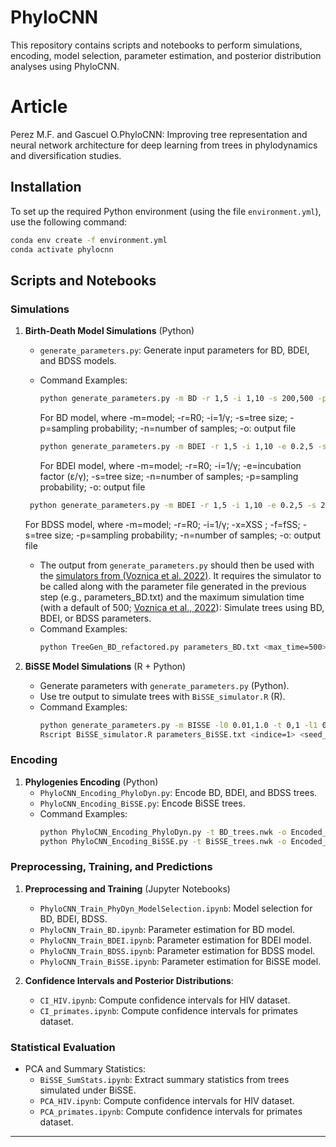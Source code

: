 # PhyloCNN

This repository contains scripts and notebooks to perform simulations, encoding, model selection, parameter estimation, and posterior distribution analyses using PhyloCNN.

# Article
Perez M.F. and Gascuel O.PhyloCNN: Improving tree representation and neural network architecture for deep learning from trees in phylodynamics and diversification studies.

## **Installation**
To set up the required Python environment (using the file `environment.yml`), use the following command:
```bash
conda env create -f environment.yml
conda activate phylocnn
```

## **Scripts and Notebooks**

### **Simulations**
1. **Birth-Death Model Simulations** (Python)

    - `generate_parameters.py`: Generate input parameters for BD, BDEI, and BDSS models.
    - Command Examples:
      ```bash
      python generate_parameters.py -m BD -r 1,5 -i 1,10 -s 200,500 -p 0.01,1 -n 10000 -o parameters_BD.txt
      ```
      For BD model, where -m=model; -r=R0; -i=1/γ; -s=tree size; -p=sampling probability; -n=number of samples; -o: output file

      ```bash
      python generate_parameters.py -m BDEI -r 1,5 -i 1,10 -e 0.2,5 -s 200,500 -p 0.01,1 -n 10000 -o parameters_BDEI.txt
      ```
      For BDEI model, where -m=model; -r=R0; -i=1/γ; -e=incubation factor (ε/γ); -s=tree size; -n=number of samples; -p=sampling probability; -o: output file
      
     ```bash
      python generate_parameters.py -m BDEI -r 1,5 -i 1,10 -e 0.2,5 -s 200,500 -p 0.01,1 -n 10000 -o parameters_BDEI.txt
      ```
      For BDSS model, where      -m=model; -r=R0; -i=1/γ; -x=XSS ; -f=fSS; -s=tree size; -p=sampling probability; -n=number of samples; -o: output file


   - The output from `generate_parameters.py` should then be used with the [simulators from (Voznica et al. 2022)](https://github.com/evolbioinfo/phylodeep/tree/main/simulators/bd_models). 
   It requires the simulator to be called along with the parameter file generated in the previous step (e.g., parameters_BD.txt) and the maximum simulation time (with a default of 500; [Voznica et al., 2022](https://github.com/evolbioinfo/phylodeep/tree/main/simulators/bd_models)): Simulate trees using BD, BDEI, or BDSS parameters.
    - Command Examples:
      ```bash
      python TreeGen_BD_refactored.py parameters_BD.txt <max_time=500> > BD_trees.nwk
      ```

2. **BiSSE Model Simulations** (R + Python)
    - Generate parameters with `generate_parameters.py` (Python).
    - Use tre output to simulate trees with `BiSSE_simulator.R` (R).
    - Command Examples:
      ```bash
      python generate_parameters.py -m BISSE -l0 0.01,1.0 -t 0,1 -l1 0.1,1.0 -q 0.01,0.1 -s 200,500 -p 0.01,1 -n 10000 -o parameters_BiSSE.txt
      Rscript BiSSE_simulator.R parameters_BiSSE.txt <indice=1> <seed_base=12345> <step=10> <nb_retrials=100> BiSSE_trees.nwk BiSSE_stats.txt BiSSE_params.txt
      ```

### **Encoding**
1. **Phylogenies Encoding** (Python)
    - `PhyloCNN_Encoding_PhyloDyn.py`: Encode BD, BDEI, and BDSS trees.
    - `PhyloCNN_Encoding_BiSSE.py`: Encode BiSSE trees.
    - Command Examples:
      ```bash
      python PhyloCNN_Encoding_PhyloDyn.py -t BD_trees.nwk -o Encoded_trees_BD.csv
      python PhyloCNN_Encoding_BiSSE.py -t BiSSE_trees.nwk -o Encoded_trees_BiSSE.csv
      ```

### **Preprocessing, Training, and Predictions**
1. **Preprocessing and Training** (Jupyter Notebooks)
    - `PhyloCNN_Train_PhyDyn_ModelSelection.ipynb`: Model selection for BD, BDEI, BDSS.
    - `PhyloCNN_Train_BD.ipynb`: Parameter estimation for BD model.
    - `PhyloCNN_Train_BDEI.ipynb`: Parameter estimation for BDEI model.
    - `PhyloCNN_Train_BDSS.ipynb`: Parameter estimation for BDSS model.
    - `PhyloCNN_Train_BiSSE.ipynb`: Parameter estimation for BiSSE model.

2. **Confidence Intervals and Posterior Distributions**:
    - `CI_HIV.ipynb`: Compute confidence intervals for HIV dataset.
    - `CI_primates.ipynb`: Compute confidence intervals for primates dataset.

### **Statistical Evaluation**
- PCA and Summary Statistics:
    - `BiSSE_SumStats.ipynb`: Extract summary statistics from trees simulated under BiSSE.
    - `PCA_HIV.ipynb`: Compute confidence intervals for HIV dataset.
    - `PCA_primates.ipynb`: Compute confidence intervals for primates dataset.

---
